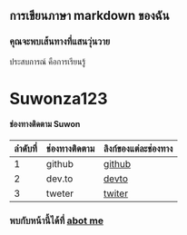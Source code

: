 ## การเขียนภาษา markdown ของฉัน

### คุณจะพบเส้นทางที่แสนวุ่นวาย

ประสบการณ์ คือการเรียนรู้

#  Suwonza123

#### ช่องทางติดตาม Suwon

| ลำดับที่ | ช่องทางติดตาม | ลิงก์ของแต่ละช่องทาง |
| ---- | ---- | ---- |
| 1 | github | [github](https://github.com/dev-suwonza123)|
| 2 | dev.to | [devto](https://dev.to/kdfreemob.com)|
| 3 | tweter | [twiter](https://twitter.com/Madgood4)|
### พบกับหน้านี้ได้ที่  [abot me](https://app.onetrustme.com)
